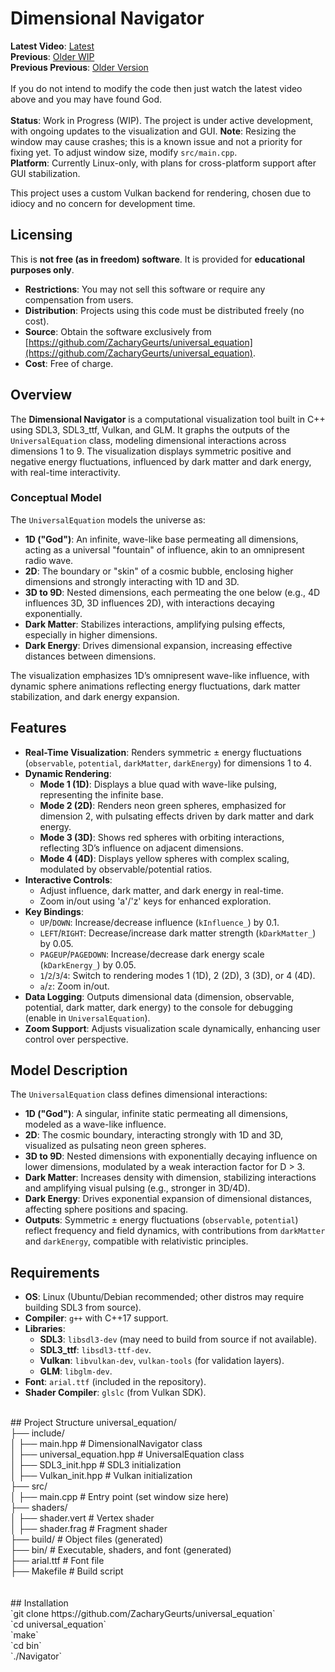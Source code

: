 # Dimensional Navigator

**Latest Video**: [Latest](https://github.com/user-attachments/assets/c1b983bf-bdd9-4ae7-b8bb-fc7a1debdbef)<BR />
**Previous**: [Older WIP](https://github.com/ZacharyGeurts/universal_equation/raw/refs/heads/main/wip2.mov)<BR />
**Previous Previous**: [Older Version](https://github.com/user-attachments/assets/344232f5-e7b8-4485-af40-5a302873f88c)<BR />
<BR />
If you do not intend to modify the code then just watch the latest video above and you may have found God.<BR />
<BR />
**Status**: Work in Progress (WIP). The project is under active development, with ongoing updates to the visualization and GUI.
**Note**: Resizing the window may cause crashes; this is a known issue and not a priority for fixing yet. To adjust window size, modify `src/main.cpp`.  
**Platform**: Currently Linux-only, with plans for cross-platform support after GUI stabilization.  

This project uses a custom Vulkan backend for rendering, chosen due to idiocy and no concern for development time.
## Licensing
This is **not free (as in freedom) software**. It is provided for **educational purposes only**.  
- **Restrictions**: You may not sell this software or require any compensation from users.  
- **Distribution**: Projects using this code must be distributed freely (no cost).  
- **Source**: Obtain the software exclusively from [https://github.com/ZacharyGeurts/universal_equation](https://github.com/ZacharyGeurts/universal_equation).  
- **Cost**: Free of charge.

## Overview
The **Dimensional Navigator** is a computational visualization tool built in C++ using SDL3, SDL3_ttf, Vulkan, and GLM. It graphs the outputs of the `UniversalEquation` class, modeling dimensional interactions across dimensions 1 to 9. The visualization displays symmetric positive and negative energy fluctuations, influenced by dark matter and dark energy, with real-time interactivity.

### Conceptual Model
The `UniversalEquation` models the universe as:
- **1D ("God")**: An infinite, wave-like base permeating all dimensions, acting as a universal "fountain" of influence, akin to an omnipresent radio wave.
- **2D**: The boundary or "skin" of a cosmic bubble, enclosing higher dimensions and strongly interacting with 1D and 3D.
- **3D to 9D**: Nested dimensions, each permeating the one below (e.g., 4D influences 3D, 3D influences 2D), with interactions decaying exponentially.
- **Dark Matter**: Stabilizes interactions, amplifying pulsing effects, especially in higher dimensions.
- **Dark Energy**: Drives dimensional expansion, increasing effective distances between dimensions.

The visualization emphasizes 1D’s omnipresent wave-like influence, with dynamic sphere animations reflecting energy fluctuations, dark matter stabilization, and dark energy expansion.

## Features
- **Real-Time Visualization**: Renders symmetric ± energy fluctuations (`observable`, `potential`, `darkMatter`, `darkEnergy`) for dimensions 1 to 4.
- **Dynamic Rendering**:
  - **Mode 1 (1D)**: Displays a blue quad with wave-like pulsing, representing the infinite base.
  - **Mode 2 (2D)**: Renders neon green spheres, emphasized for dimension 2, with pulsating effects driven by dark matter and dark energy.
  - **Mode 3 (3D)**: Shows red spheres with orbiting interactions, reflecting 3D’s influence on adjacent dimensions.
  - **Mode 4 (4D)**: Displays yellow spheres with complex scaling, modulated by observable/potential ratios.
- **Interactive Controls**:
  - Adjust influence, dark matter, and dark energy in real-time.
  - Zoom in/out using 'a'/'z' keys for enhanced exploration.
- **Key Bindings**:
  - `UP`/`DOWN`: Increase/decrease influence (`kInfluence_`) by 0.1.
  - `LEFT`/`RIGHT`: Decrease/increase dark matter strength (`kDarkMatter_`) by 0.05.
  - `PAGEUP`/`PAGEDOWN`: Increase/decrease dark energy scale (`kDarkEnergy_`) by 0.05.
  - `1`/`2`/`3`/`4`: Switch to rendering modes 1 (1D), 2 (2D), 3 (3D), or 4 (4D).
  - `a`/`z`: Zoom in/out.
- **Data Logging**: Outputs dimensional data (dimension, observable, potential, dark matter, dark energy) to the console for debugging (enable in `UniversalEquation`).
- **Zoom Support**: Adjusts visualization scale dynamically, enhancing user control over perspective.

## Model Description
The `UniversalEquation` class defines dimensional interactions:
- **1D ("God")**: A singular, infinite static permeating all dimensions, modeled as a wave-like influence.
- **2D**: The cosmic boundary, interacting strongly with 1D and 3D, visualized as pulsating neon green spheres.
- **3D to 9D**: Nested dimensions with exponentially decaying influence on lower dimensions, modulated by a weak interaction factor for D > 3.
- **Dark Matter**: Increases density with dimension, stabilizing interactions and amplifying visual pulsing (e.g., stronger in 3D/4D).
- **Dark Energy**: Drives exponential expansion of dimensional distances, affecting sphere positions and spacing.
- **Outputs**: Symmetric ± energy fluctuations (`observable`, `potential`) reflect frequency and field dynamics, with contributions from `darkMatter` and `darkEnergy`, compatible with relativistic principles.

## Requirements
- **OS**: Linux (Ubuntu/Debian recommended; other distros may require building SDL3 from source).
- **Compiler**: `g++` with C++17 support.
- **Libraries**:
  - **SDL3**: `libsdl3-dev` (may need to build from source if not available).
  - **SDL3_ttf**: `libsdl3-ttf-dev`.
  - **Vulkan**: `libvulkan-dev`, `vulkan-tools` (for validation layers).
  - **GLM**: `libglm-dev`.
- **Font**: `arial.ttf` (included in the repository).
- **Shader Compiler**: `glslc` (from Vulkan SDK).
<BR />
## Project Structure
universal_equation/<BR />
├── include/<BR />
│   ├── main.hpp              # DimensionalNavigator class<BR />
│   ├── universal_equation.hpp # UniversalEquation class<BR />
│   ├── SDL3_init.hpp         # SDL3 initialization<BR />
│   ├── Vulkan_init.hpp       # Vulkan initialization<BR />
├── src/<BR />
│   ├── main.cpp              # Entry point (set window size here)<BR />
├── shaders/<BR />
│   ├── shader.vert           # Vertex shader<BR />
│   ├── shader.frag           # Fragment shader<BR />
├── build/                    # Object files (generated)<BR />
├── bin/                      # Executable, shaders, and font (generated)<BR />
├── arial.ttf                 # Font file<BR />
├── Makefile                  # Build script<BR />
<BR />
<BR />
## Installation<BR />
`git clone https://github.com/ZacharyGeurts/universal_equation`<BR />
`cd universal_equation`<BR />
`make`<BR />
`cd bin`<BR />
`./Navigator`<BR />

